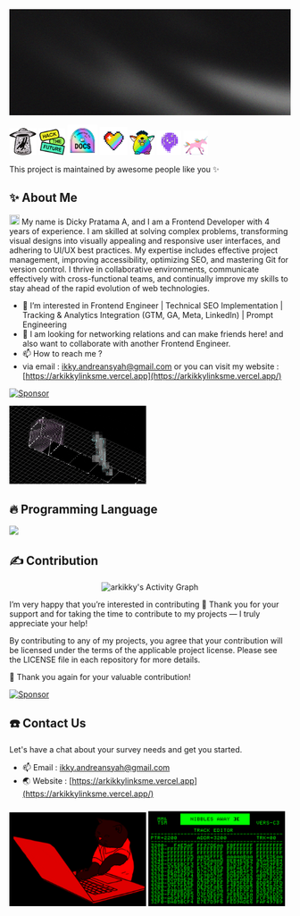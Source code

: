 <!-- <p align="center">
  <a href="https://github.com/arkikky/github-readme-stats">
    <img height=200 align="center" src="https://github-readme-stats.vercel.app/api?username=arkikky&theme=transparent&title_color=FFFFFF&text_color=FFFFFF&icon_color=FFFFFF&border_color=2C2C2C&border_radius=12" />
  </a>
</p> -->

<img src="/images/arkIkky_banner.jpg" alt="Banner" width="100%" height="190" />

<img src="https://raw.githubusercontent.com/arkikky/arkikky/refs/heads/main/gif/arkikky-ufo.gif" height="48px" width="48px"> <img src="https://github.com/arkikky/arkikky/blob/main/gif/arkikky-programming.gif" height="48px" width="48px"> <img src="https://github.com/arkikky/arkikky/blob/main/gif/arkikky-docscoding.gif" height="54px" width="54px"> <img src="https://raw.githubusercontent.com/arkikky/arkikky/refs/heads/main/gif/arkikky-pride.gif" height="50px" width="50px"> <img src="https://raw.githubusercontent.com/arkikky/arkikky/refs/heads/main/gif/arkikky-partyfurby.gif" height="44px" width="44px"> <img src="https://raw.githubusercontent.com/arkikky/arkikky/refs/heads/main/gif/arkikky-ghost.gif" height="44px" width="44px"> <img src="https://github.com/arkikky/arkikky/blob/main/gif/arkikky-unicorn.gif" height="44px" width="44px">

This project is maintained by awesome people like you ✨

## ✨ About Me

<img src="https://raw.githubusercontent.com/Tarikul-Islam-Anik/Animated-Fluent-Emojis/master/Emojis/Hand%20gestures/Waving%20Hand.png" height="18px" width="18px"> My name is Dicky Pratama A, and I am a Frontend Developer with 4 years of experience. I am skilled at solving complex problems, transforming visual designs into visually appealing and responsive user interfaces, and adhering to UI/UX best practices. My expertise includes effective project management, improving accessibility, optimizing SEO, and mastering Git for version control. I thrive in collaborative environments, communicate effectively with cross-functional teams, and continually improve my skills to stay ahead of the rapid evolution of web technologies.

- 👀 I’m interested in Frontend Engineer | Technical SEO Implementation | Tracking & Analytics Integration (GTM, GA, Meta, LinkedIn) | Prompt Engineering
- 💞️ I am looking for networking relations and can make friends here! and also want to collaborate with another Frontend Engineer.
- 📫 How to reach me ?
- via email : [ikky.andreansyah@gmail.com](https://mailto:ikky.andreansyah@gmail.com) or you can visit my website : [https://arkikkylinksme.vercel.app](https://arkikkylinksme.vercel.app/)

[![Sponsor](https://img.shields.io/badge/Sponsor-❤️-pink)](https://github.com/sponsors/arkikky/card)

<img src="https://github.com/arkikky/arkikky/blob/main/gif/arkikky-ascii.gif" alt="Simulation Preview Coding Animation Cats(ArkIkky)" width="245" />

## 🔥 Programming Language

<p align="left">
  <a href="https://skillicons.dev">
    <img src="https://skillicons.dev/icons?i=html,css,sass,bootstrap,tailwind,js,nextjs,react,wordpress,python,mysql,supabase,mongodb,git,github,gitlab,postman,figma,discord,vscode,vercel,netlify" />
  </a>
</p>

## ✍️ Contribution

<p align="center">
  <img height="280em" src="https://github-readme-activity-graph.vercel.app/graph?username=arkikky&theme=merko&radius=10" alt="arkikky's Activity Graph" />
</p>

I’m very happy that you’re interested in contributing 🤗
Thank you for your support and for taking the time to contribute to my projects — I truly appreciate your help!

By contributing to any of my projects, you agree that your contribution will be licensed under the terms of the applicable project license. Please see the LICENSE file in each repository for more details.

💞️ Thank you again for your valuable contribution!

[![Sponsor](https://img.shields.io/badge/Sponsor-❤️-pink)](https://github.com/sponsors/arkikky/card)

## ☎️ Contact Us

Let's have a chat about your survey needs and get you started.

- 📫 Email : [ikky.andreansyah@gmail.com](https://mailto:ikky.andreansyah@gmail.com)
- 🌏 Website : [https://arkikkylinksme.vercel.app](https://arkikkylinksme.vercel.app/)

###

<img src="https://raw.githubusercontent.com/arkikky/arkikky/refs/heads/main/gif/arkikky-catcoding.gif" alt="Simulation Preview Coding Animation Cats(ArkIkky)" width="245" /> <img src="https://raw.githubusercontent.com/arkikky/arkikky/refs/heads/main/gif/arkikky-hack.gif" alt="Simulation Preview Coding Animation Cats(ArkIkky)" width="245" />

<!---
arkikky/arkikky is a ✨ special ✨ repository because its `README.md` (this file) appears on your GitHub profile.
You can click the Preview link to take a look at your changes.
--->
